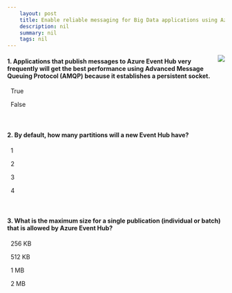 ```yaml
---
    layout: post
    title: Enable reliable messaging for Big Data applications using Azure Event Hubs - Summary
    description: nil
    summary: nil
    tags: nil
---
```



 <a target="_blank" href="https://docs.microsoft.com/en-us/learn/modules/enable-reliable-messaging-for-big-data-apps-using-event-hubs/8-summary/"><i class="fas fa-external-link-alt"></i> </a>
 <img align="right" src="https://docs.microsoft.com/en-us/learn/achievements/enable-reliable-messaging-for-big-data-apps-using-azure-event-hubs.svg">
####  1. Applications that publish messages to Azure Event Hub very frequently will get the best performance using Advanced Message Queuing Protocol (AMQP) because it establishes a persistent socket.


<i class='fas fa-check-square' style='color: Dodgerblue;'></i> &nbsp;&nbsp;True

<i class='far fa-square'></i> &nbsp;&nbsp;False
<br />
<br />
<br />

####  2. By default, how many partitions will a new Event Hub have?


<i class='far fa-square'></i> &nbsp;&nbsp;1

<i class='far fa-square'></i> &nbsp;&nbsp;2

<i class='far fa-square'></i> &nbsp;&nbsp;3

<i class='fas fa-check-square' style='color: Dodgerblue;'></i> &nbsp;&nbsp;4
<br />
<br />
<br />

####  3. What is the maximum size for a single publication (individual or batch) that is allowed by Azure Event Hub?


<i class='far fa-square'></i> &nbsp;&nbsp;256 KB

<i class='far fa-square'></i> &nbsp;&nbsp;512 KB

<i class='fas fa-check-square' style='color: Dodgerblue;'></i> &nbsp;&nbsp;1 MB

<i class='far fa-square'></i> &nbsp;&nbsp;2 MB
<br />
<br />
<br />
